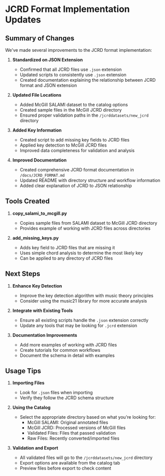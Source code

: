 # JCRD Format Implementation Updates

## Summary of Changes

We've made several improvements to the JCRD format implementation:

1. **Standardized on JSON Extension**
   - Confirmed that all JCRD files use `.json` extension
   - Updated scripts to consistently use `.json` extension
   - Created documentation explaining the relationship between JCRD format and JSON extension

2. **Updated File Locations**
   - Added McGill SALAMI dataset to the catalog options
   - Created sample files in the McGill JCRD directory
   - Ensured proper validation paths in the `/jcrddatasets/new_jcrd` directory

3. **Added Key Information**
   - Created script to add missing key fields to JCRD files
   - Applied key detection to McGill JCRD files
   - Improved data completeness for validation and analysis

4. **Improved Documentation**
   - Created comprehensive JCRD format documentation in `/docs/JCRD_FORMAT.md`
   - Updated README with directory structure and workflow information
   - Added clear explanation of JCRD to JSON relationship

## Tools Created

1. **copy_salami_to_mcgill.py**
   - Copies sample files from SALAMI dataset to McGill JCRD directory
   - Provides example of working with JCRD files across directories

2. **add_missing_keys.py**
   - Adds key field to JCRD files that are missing it
   - Uses simple chord analysis to determine the most likely key
   - Can be applied to any directory of JCRD files

## Next Steps

1. **Enhance Key Detection**
   - Improve the key detection algorithm with music theory principles
   - Consider using the music21 library for more accurate analysis

2. **Integrate with Existing Tools**
   - Ensure all existing scripts handle the `.json` extension correctly
   - Update any tools that may be looking for `.jcrd` extension

3. **Documentation Improvements**
   - Add more examples of working with JCRD files
   - Create tutorials for common workflows
   - Document the schema in detail with examples

## Usage Tips

1. **Importing Files**
   - Look for `.json` files when importing
   - Verify they follow the JCRD schema structure

2. **Using the Catalog**
   - Select the appropriate directory based on what you're looking for:
     - McGill SALAMI: Original annotated files
     - McGill JCRD: Processed versions of McGill files
     - Validated Files: Files that passed validation
     - Raw Files: Recently converted/imported files

3. **Validation and Export**
   - All validated files will go to the `/jcrddatasets/new_jcrd` directory
   - Export options are available from the catalog tab
   - Preview files before export to check content
